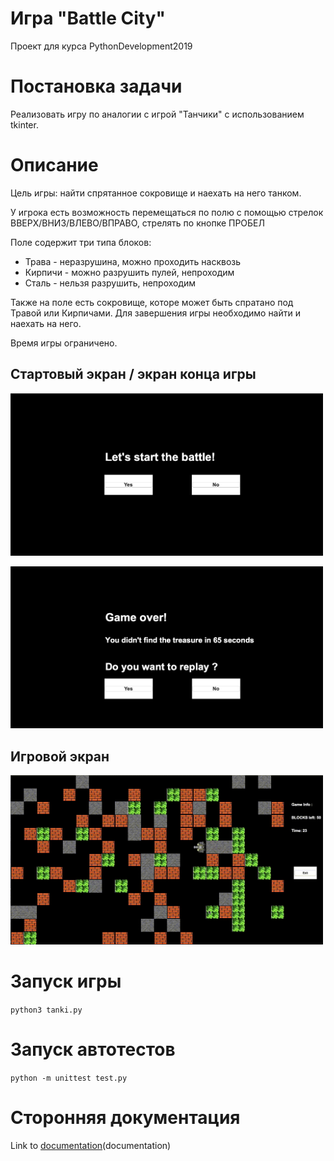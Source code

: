 # Игра "Battle City"
Проект для курса PythonDevelopment2019

# Постановка задачи
Реализовать игру по аналогии с игрой "Танчики" с использованием tkinter.

# Описание
Цель игры: найти спрятанное сокровище и наехать на него танком.

У игрока есть возможность перемещаться по полю с помощью стрелок ВВЕРХ/ВНИЗ/ВЛЕВО/ВПРАВО, стрелять по кнопке ПРОБЕЛ

Поле содержит три типа блоков:
 - Трава - неразрушина, можно проходить насквозь
 - Кирпичи - можно разрушить пулей, непроходим
 - Сталь - нельзя разрушить, непроходим

Также на поле есть сокровище, которе может быть спратано под Травой или Кирпичами. Для завершения игры необходимо найти и наехать на него.

Время игры ограничено.

## Стартовый экран / экран конца игры

<p align="left">
  <img src=images/menu.png width="500" title="menu">
</p>

<p align="left">
  <img src=images/exit.png width="500" title="exit">
</p>

## Игровой экран

<p align="left">
  <img src=images/tanks.gif width="500" title="game">
</p>

# Запуск игры
`python3 tanki.py`

# Запуск автотестов
`python -m unittest test.py`

# Сторонняя документация
Link to [documentation](https://htmlpreview.github.io/?https://raw.githubusercontent.com/artik008/Python2019_Project/master/docs/_build/html/index.html)(documentation)
